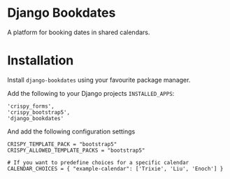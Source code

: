 # Django Bookdates

A platform for booking dates in shared calendars.

# Installation

Install `django-bookdates` using your favourite package manager.

Add the following to your Django projects `INSTALLED_APPS`:
```
'crispy_forms',
'crispy_bootstrap5',
'django_bookdates'
```

And add the following configuration settings

```
CRISPY_TEMPLATE_PACK = "bootstrap5"
CRISPY_ALLOWED_TEMPLATE_PACKS = "bootstrap5"

# If you want to predefine choices for a specific calendar
CALENDAR_CHOICES = { "example-calendar": ['Trixie', 'Liu', 'Enoch'] }
```
